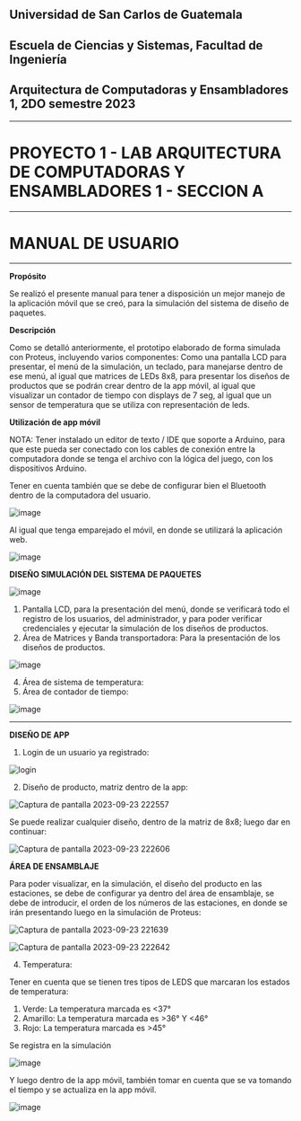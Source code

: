 ## Universidad de San Carlos de Guatemala
## Escuela de Ciencias y Sistemas, Facultad de Ingeniería
## Arquitectura de Computadoras y Ensambladores 1, 2DO semestre 2023
-----
# PROYECTO 1 - LAB ARQUITECTURA DE COMPUTADORAS Y ENSAMBLADORES 1 - SECCION A
-----
# MANUAL DE USUARIO
-----

**Propósito**

Se realizó el presente manual para tener a disposición un mejor manejo de la aplicación móvil que se creó, para la simulación del sistema de diseño de paquetes.

**Descripción**

Como se detalló anteriormente, el prototipo elaborado de forma simulada con Proteus, incluyendo varios componentes: Como una pantalla LCD para presentar, el menú de la simulación, un teclado, para manejarse dentro de ese menú, 
al igual que matrices de LEDs 8x8, para presentar los diseños de productos que se podrán crear dentro de la app móvil, al igual que visualizar un contador de tiempo con displays de 7 seg, al igual que un sensor de temperatura que se utiliza con representación de leds.

**Utilización de app móvil**

NOTA: Tener instalado un editor de texto / IDE que soporte a Arduino, para que este pueda ser conectado con los cables de conexión entre la computadora donde se tenga el archivo con la lógica del juego, con los dispositivos Arduino.

Tener en cuenta también que se debe de configurar bien el Bluetooth dentro de la computadora del usuario.

![image](https://github.com/julizaldana/ACE1-20232SG1A/assets/98117383/a2a870d4-4a04-4abe-bcc7-f7e1cab494af)

Al igual que tenga emparejado el móvil, en donde se utilizará la aplicación web.

![image](https://github.com/julizaldana/ACE1-20232SG1A/assets/98117383/890f6df9-2fcc-42bc-b7c2-13b3b7dc747b)


**DISEÑO SIMULACIÓN DEL SISTEMA DE PAQUETES**

![image](https://github.com/julizaldana/ACE1-20232SG1A/assets/98117383/9ec0c2fe-2ba4-443d-90ca-906c78258d73)

1. Pantalla LCD, para la presentación del menú, donde se verificará todo el registro de los usuarios, del administrador, y para poder verificar credenciales y ejecutar la simulación de los diseños de productos.
2. Área de Matrices y Banda transportadora: Para la presentación de los diseños de productos.

![image](https://github.com/julizaldana/ACE1-20232SG1A/assets/98117383/6e97f22b-89e7-4023-b5b1-3b2d6f421e5e)

4. Área de sistema de temperatura:
5. Área de contador de tiempo:

![image](https://github.com/julizaldana/ACE1-20232SG1A/assets/98117383/3a260412-c2f3-412c-b80f-a7b4f2c066c2)


--------

**DISEÑO DE APP**

1. Login de un usuario ya registrado:

![login](https://github.com/julizaldana/ACE1-20232SG1A/assets/98117383/25fc197b-8a2b-4cdb-905e-a8121d8cb79b)


2. Diseño de producto, matriz dentro de la app:
   
![Captura de pantalla 2023-09-23 222557](https://github.com/julizaldana/ACE1-20232SG1A/assets/98117383/7301c3eb-e509-48da-8086-8b2131695e03)

Se puede realizar cualquier diseño, dentro de la matriz de 8x8; luego dar en continuar:

![Captura de pantalla 2023-09-23 222606](https://github.com/julizaldana/ACE1-20232SG1A/assets/98117383/2106fd82-05dd-421b-89cb-17fda65d3b24)


**ÁREA DE ENSAMBLAJE** 

Para poder visualizar, en la simulación, el diseño del producto en las estaciones, se debe de configurar ya dentro del área de ensamblaje, se debe de introducir, el orden de los números de las estaciones, en
donde se irán presentando luego en la simulación de Proteus:

![Captura de pantalla 2023-09-23 221639](https://github.com/julizaldana/ACE1-20232SG1A/assets/98117383/cbf0de73-b32b-4a7b-8336-93448788f26d)


![Captura de pantalla 2023-09-23 222642](https://github.com/julizaldana/ACE1-20232SG1A/assets/98117383/adf6774b-2f58-44cd-a7d4-a945f65d3f52)


4.  Temperatura:

Tener en cuenta que se tienen tres tipos de LEDS que marcaran los estados de temperatura:

1. Verde: La temperatura marcada es <37°
2. Amarillo: La temperatura marcada es >36° Y <46° 
3. Rojo: La temperatura marcada es >45°

Se registra en la simulación 

![image](https://github.com/julizaldana/ACE1-20232SG1A/assets/98117383/1e51bc29-a936-4aff-b021-4eb3f37f1b15)

Y luego dentro de la app móvil, también tomar en cuenta que se va tomando el tiempo y se actualiza en la app móvil. 

![image](https://github.com/julizaldana/ACE1-20232SG1A/assets/98117383/1ee63209-c25f-4972-a767-c22d01f0ef46)






